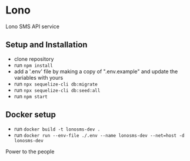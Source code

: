 # Lono

Lono SMS API service

## Setup and Installation

-   clone repository
-   run `npm install`
-   add a '.env' file by making a copy of ".env.example" and update the variables with yours
-   run `npx sequelize-cli db:migrate`
-   run `npx sequelize-cli db:seed:all`
-   run `npm start`

## Docker setup

-   run `docker build -t lonosms-dev .`
-   run `docker run --env-file ./.env --name lonosms-dev --net=host -d lonosms-dev`

Power to the people
